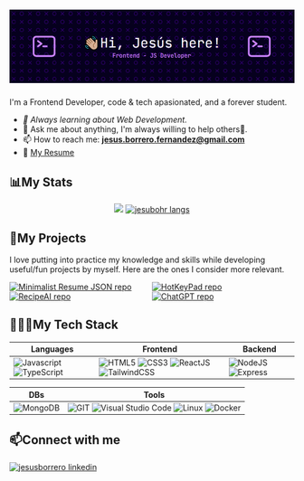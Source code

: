 # ![](./assets/jesubohr-banner.png)
I'm a Frontend Developer, code & tech apasionated, and a forever student.
- *🌱 Always learning about Web Development.*
- 💬 Ask me about anything, I'm always willing to help others🤗.
- 📫 How to reach me: **jesus.borrero.fernandez@gmail.com**
- 📎 [My Resume](https://resume.jesubohrdev.com)

## 📊My Stats
<p align="center">
    <picture>
        <source media="(prefers-color-scheme: dark)" srcset="https://github-readme-streak-stats.herokuapp.com?user=jesubohr&theme=aura&date_format=j%20M%5B%20Y%5D&background=FFFFFF00&ring=FFC83D&fire=FFC83D&currStreakLabel=FFC83D" />
        <img src="https://github-readme-streak-stats.herokuapp.com?user=jesubohr&date_format=j%20M%5B%20Y%5D&ring=FFC83D&fire=FFC83D&currStreakLabel=FFC83D" />
    </picture>
  <a href="https://github.com/jesubohr/jesubohr">
    <img src="https://github-readme-stats.vercel.app/api/top-langs?username=jesubohr&show_icons=true&theme=aura&layout=compact&hide=elixir,java,jupyter%20notebook" alt="jesubohr langs" />
  </a>
</p>

## 🚀My Projects
I love putting into practice my knowledge and skills while developing useful/fun projects by myself. Here are the ones I consider more relevant.

<div style="display: grid; grid-template-columns: 50% 50%; margin-bottom: 1rem;">
  <a href="https://github.com/jesubohr/minimal-json-resume">
    <img align="top" src="https://github-readme-stats.vercel.app/api/pin/?username=jesubohr&repo=minimal-json-resume&theme=aura" alt="Minimalist Resume JSON repo" />
  </a>
  <a href="https://github.com/jesubohr/hotkeypad">
    <img align="top" src="https://github-readme-stats.vercel.app/api/pin/?username=jesubohr&repo=hotkeypad&theme=aura" alt="HotKeyPad repo" />
  </a>
  <a href="https://github.com/jesubohr/RecipeAI">
    <img align="top" src="https://github-readme-stats.vercel.app/api/pin/?username=jesubohr&repo=recipeai&theme=aura" alt="RecipeAI repo" />
  </a>
  <a href="https://github.com/jesubohr/ChatGPT">
    <img align="top" src="https://github-readme-stats.vercel.app/api/pin/?username=jesubohr&repo=chatgpt&theme=aura" alt="ChatGPT repo" />
  </a>
</div>


## 👨🏻‍💻My Tech Stack
| Languages | Frontend | Backend |
| --------- | -------- | ------- |
| ![Javascript](https://img.shields.io/badge/javascript-282c34.svg?style=for-the-badge&logo=javascript) ![TypeScript](https://img.shields.io/badge/typescript-222.svg?style=for-the-badge&logo=typescript) | ![HTML5](https://img.shields.io/badge/html-e54d26.svg?style=for-the-badge&logo=html5&logoColor=white) ![CSS3](https://img.shields.io/badge/css-0070ba.svg?style=for-the-badge&logo=css3) ![ReactJS](https://img.shields.io/badge/reactjs-282c34.svg?style=for-the-badge&logo=react) ![TailwindCSS](https://img.shields.io/badge/tailwindcss-0c98df.svg?style=for-the-badge&logo=tailwindcss&logoColor=white) | ![NodeJS](https://img.shields.io/badge/nodejs-026e00.svg?style=for-the-badge&logo=nodedotjs&logoColor=white) ![Express](https://img.shields.io/badge/express-222.svg?style=for-the-badge&logo=express&logoColor=white) |

| DBs | Tools |
| --- | ----- |
| ![MongoDB](https://img.shields.io/badge/mongodb-222.svg?style=for-the-badge&logo=mongodb) | ![GIT](https://img.shields.io/badge/git-f25a40.svg?style=for-the-badge&logo=git&logoColor=white) ![Visual Studio Code](https://img.shields.io/badge/vs%20code-222.svg?style=for-the-badge&logo=visual-studio-code&logoColor=0078d7) ![Linux](https://img.shields.io/badge/linux-ffb200.svg?style=for-the-badge&logo=linux&logoColor=222) ![Docker](https://img.shields.io/badge/docker-1C95D0.svg?style=for-the-badge&logo=docker&logoColor=white) |



## 📫Connect with me
<p align="left">
  <a href="https://linkedin.com/in/jesusborrero" target="blank">
    <img align="center" src="https://raw.githubusercontent.com/rahuldkjain/github-profile-readme-generator/master/src/images/icons/Social/linked-in-alt.svg" alt="jesusborrero linkedin" height="30" width="40" />
  </a>
</p>
